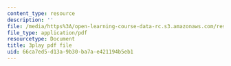```yaml
---
content_type: resource
description: ''
file: /media/https%3A/open-learning-course-data-rc.s3.amazonaws.com/res-6-012-introduction-to-probability-spring-2018/66ca7ed5d13a9b30ba7ae421194b5eb1_G11r4Srh4u8.pdf
file_type: application/pdf
resourcetype: Document
title: 3play pdf file
uid: 66ca7ed5-d13a-9b30-ba7a-e421194b5eb1
---
```

